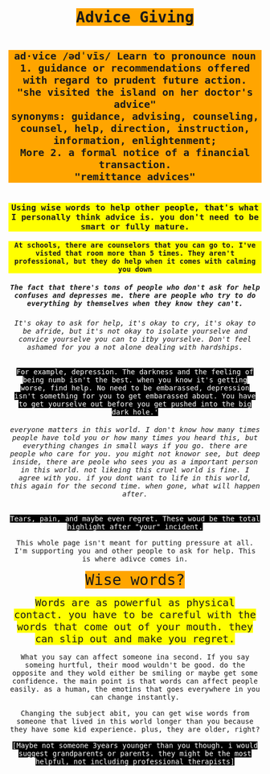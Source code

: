 <style>
  body {
  padding-top: 80px;
  text-align: center;
  font-family: monaco, monospace;
  background: white
  background-size: cover;
}
h1, h2 {
  display: inline-block;
  background: #fff;
}
h1 {
  font-size: 30px
}
h1, h2 {
  background: orange
}
h2 {
  font-size: 20px;
}
h3 {
  background: yellow
}
h4 {
  background: yellow
}
h7,h8{
  color: white
}
h7 {
  background: black
}
h8 {
  background: black
}
h10 {
  background: orange
}
h10 {
  font-size: 30px
}
h11 {
  background: yellow
}
h11 {
  font-size: 20px
}
h14 {
  background: black
}
h14{
  color: white
</style>
<html>
 <head>
   <title>advice</title>
 </head> 
 <body>
   <h1>Advice Giving</h1>
   <h2>ad·vice
/ədˈvīs/
 Learn to pronounce
noun
1.
guidance or recommendations offered with regard to prudent future action.
<br>
"she visited the island on her doctor's advice"
<br>
synonyms:  guidance, advising, counseling, counsel, help, direction, instruction, information, enlightenment;
<br>
More
2.
a formal notice of a financial transaction.
<br>
"remittance advices"</h2>
<h3>Using wise words to help other people, that's what I personally think advice is. you don't need to be smart or fully mature.</h3>
<h4>At schools, there are counselors that you can go to. I've visted that room more than 5 times. They aren't professional, but they do help when it comes with calming you down</h4>
<h5>The fact that there's tons of people who don't ask for help confuses and depresses me. there are people who try to do everything by themselves when they know they can't.</h5>
<h6>It's okay to ask for help, it's okay to cry, it's okay to be afride, but it's not okay to isolate yourselve and convice yourselve you can to itby yourselve. Don't feel ashamed for you a not alone dealing with hardships.</h6>
<h7>For example, depression. The darkness and the feeling of being numb isn't the best. when you know it's getting worse, find help. No need to be embarassed, depression isn't something for you to get embarassed about. You have to get yourselve out before you get pushed into the big dark hole.'</h7>
<h6>everyone matters in this world. I don't know how many times people have told you or how many times you heard this, but everything changes in small ways if you go. there are people who care for you. you might not knowor see, but deep inside, there are peole who sees you as a important person in this world. not likeing this cruel world is fine. I agree with you. if you dont want to life in this world, this again for the second time. when gone, what will happen after.</h6>
<h8>Tears, pain, and maybe even regret. These woud be the total highlight after "your" incident.</h8>
<br>
<br>
<h9>This whole page isn't meant for putting pressure at all. I'm supporting you and other people to ask for help. This is where adivce comes in.</h9>
<br>
<br>
<h10>Wise words?</h10>
<br>
<br>
<h11>Words are as powerful as physical contact. you have to be careful with the words that come out of your mouth. they can slip out and make you regret.</h11>
<br>
<br>
<h12>What you say can affect someone ina second. If you say someing hurtful, their mood wouldn't be good. do the opposite and they wold either be smiling or maybe get some confidence. the main point is that words can affect people easily. as a human, the emotins that goes everywhere in you can change instantly.</h12>
<br>
<br>
<h13>Changing the subject abit, you can get wise words from someone that lived in this world longer than you because they have some kid experience. plus, they are older, right?</h13>
<br>
<br>
<h14>[Maybe not someone 3years younger than you though. i would suggest grandparents or parents. they might be the most helpful, not including professional therapists]</h14>

</body>
</html>

